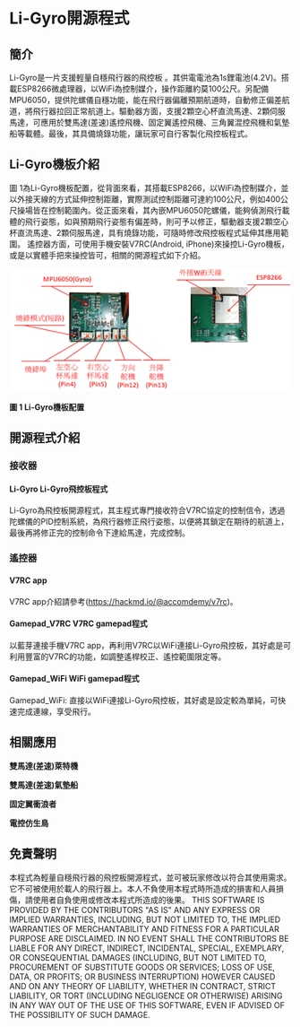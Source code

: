 # Li-Gyro開源程式
## 簡介
Li-Gyro是一片支援輕量自穩飛行器的飛控板 。其供電電池為1s鋰電池(4.2V)。搭載ESP8266微處理器，以WiFi為控制媒介，操作距離約莫100公尺。另配備MPU6050，提供陀螺儀自穩功能，能在飛行器偏離預期航道時，自動修正偏差航道，將飛行器拉回正常航道上。驅動器方面，支援2顆空心杯直流馬達、2顆伺服馬達，可應用於雙馬達(差速)遙控飛機、固定翼遙控飛機、三角翼混控飛機和氣墊船等載體。最後，其具備燒錄功能，讓玩家可自行客製化飛控板程式。

## Li-Gyro機板介紹
圖 1為Li-Gyro機板配置，從背面來看，其搭載ESP8266，以WiFi為控制媒介，並以外接天線的方式延伸控制距離，實際測試控制距離可達約100公尺，例如400公尺操場皆在控制範圍內。從正面來看，其內嵌MPU6050陀螺儀，能夠偵測飛行載體的飛行姿態，如與預期飛行姿態有偏差時，則可予以修正，驅動器支援2顆空心杯直流馬達、2顆伺服馬達，具有燒錄功能，可隨時修改飛控板程式延伸其應用範圍。
遙控器方面，可使用手機安裝V7RC(Android, iPhone)來操控Li-Gyro機板，或是以實體手把來操控皆可，相關的開源程式如下介紹。

![Li-Gyro specification](https://github.com/ChihChuanCheng/Li-Gyro/blob/main/Li-GyroFlightController.png)


**圖 1 Li-Gyro機板配置**
 

## 開源程式介紹
### 接收器
#### Li-Gyro	Li-Gyro飛控板程式
Li-Gyro為飛控板開源程式，其主程式專門接收符合V7RC協定的控制信令，透過陀螺儀的PID控制系統，為飛行器修正飛行姿態，以便將其鎖定在期待的航道上，最後再將修正完的控制命令下達給馬達，完成控制。
### 遙控器
#### V7RC app
V7RC app介紹請參考(https://hackmd.io/@accomdemy/v7rc)。
#### Gamepad_V7RC	V7RC gamepad程式
以藍芽連接手機V7RC app，再利用V7RC以WiFi連接Li-Gyro飛控板，其好處是可利用豐富的V7RC的功能，如調整遙桿校正、遙控範圍限定等。
#### Gamepad_WiFi	WiFi gamepad程式
Gamepad_WiFi: 直接以WiFi連接Li-Gyro飛控板，其好處是設定較為單純，可快速完成連線，享受飛行。

## 相關應用
**雙馬達(差速)萊特機**

**雙馬達(差速)氣墊船**

**固定翼衝浪者**

**電控仿生鳥**

## 免責聲明
本程式為輕量自穩飛行器的飛控板開源程式，並可被玩家修改以符合其使用需求。它不可被使用於載人的飛行器上。本人不負使用本程式時所造成的損害和人員損傷，請使用者自負使用或修改本程式所造成的後果。
THIS SOFTWARE IS PROVIDED BY THE CONTRIBUTORS "AS IS" AND ANY EXPRESS OR IMPLIED WARRANTIES, INCLUDING, BUT NOT LIMITED TO, THE IMPLIED WARRANTIES OF MERCHANTABILITY AND FITNESS FOR A PARTICULAR PURPOSE ARE DISCLAIMED. IN NO EVENT SHALL THE CONTRIBUTORS BE LIABLE FOR ANY DIRECT, INDIRECT, INCIDENTAL, SPECIAL, EXEMPLARY, OR CONSEQUENTIAL DAMAGES (INCLUDING, BUT NOT LIMITED TO, PROCUREMENT OF SUBSTITUTE GOODS OR SERVICES; LOSS OF USE, DATA, OR PROFITS; OR BUSINESS INTERRUPTION) HOWEVER CAUSED AND ON ANY THEORY OF LIABILITY, WHETHER IN CONTRACT, STRICT LIABILITY, OR TORT (INCLUDING NEGLIGENCE OR OTHERWISE) ARISING IN ANY WAY OUT OF THE USE OF THIS SOFTWARE, EVEN IF ADVISED OF THE POSSIBILITY OF SUCH DAMAGE.

